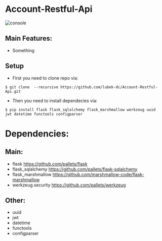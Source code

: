 # Account-Restful-Api
![console](https://user-images.githubusercontent.com/32651459/123863495-f5767600-d929-11eb-92e1-1baf468b51e8.png)

## Main Features:
* Something

## Setup
* First you need to clone repo via: 

` $ git clone  --recursive https://github.com/lubek-dc/Account-Restful-Api.git `
* Then you need to install dependecies via: 

` $ pip install flask flask_sqlalchemy flask_marshmallow werkzeug uuid jwt datetime functools configparser `

# Dependencies:
## Main:
* flask https://github.com/pallets/flask
* flask_sqlalchemy https://github.com/pallets/flask-sqlalchemy
* flask_marshmallow https://github.com/marshmallow-code/flask-marshmallow
* werkzeug.security https://github.com/pallets/werkzeug
## Other:
* uuid
* jwt
* datetime
* functools
* configparser
